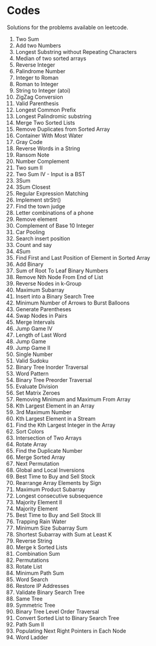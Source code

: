 # Codes

Solutions for the problems available on leetcode.

1. Two Sum
2. Add two Numbers
3. Longest Substring without Repeating Characters
4. Median of two sorted arrays
5. Reverse Integer
6. Palindrome Number
7. Integer to Roman
8. Roman to Integer
9. String to Integer (atoi)
10. ZigZag Conversion
11. Valid Parenthesis
12. Longest Common Prefix
13. Longest Palindromic substring
14. Merge Two Sorted Lists
15. Remove Duplicates from Sorted Array
16. Container With Most Water
17. Gray Code
18. Reverse Words in a String
19. Ransom Note
20. Number Complement
21. Two sum II
22. Two Sum IV - Input is a BST
23. 3Sum
24. 3Sum Closest
25. Regular Expression Matching
26. Implement strStr()
27. Find the town judge
28. Letter combinations of a phone
29. Remove element
30. Complement of Base 10 Integer
31. Car Pooling
32. Search insert position
33. Count and say
34. 4Sum
35. Find First and Last Position of Element in Sorted Array
36. Add Binary
37. Sum of Root To Leaf Binary Numbers
38. Remove Nth Node From End of List
39. Reverse Nodes in k-Group
40. Maximum Subarray
41. Insert into a Binary Search Tree
42. Minimum Number of Arrows to Burst Balloons
43. Generate Parentheses
44. Swap Nodes in Pairs
45. Merge Intervals
46. Jump Game IV
47. Length of Last Word
48. Jump Game
49. Jump Game II
50. Single Number
51. Valid Sudoku
52. Binary Tree Inorder Traversal
53. Word Pattern
54. Binary Tree Preorder Traversal
55. Evaluate Division
56. Set Matrix Zeroes
57. Removing Minimum and Maximum From Array
58. Kth Largest Element in an Array
59. 3rd Maximum Number
60. Kth Largest Element in a Stream
61. Find the Kth Largest Integer in the Array
62. Sort Colors
63. Intersection of Two Arrays
64. Rotate Array
65. Find the Duplicate Number
66. Merge Sorted Array
67. Next Permutation
68. Global and Local Inversions
69. Best Time to Buy and Sell Stock
70. Rearrange Array Elements by Sign
71. Maximum Product Subarray
72. Longest consecutive subsequence
73. Majority Element II
74. Majority Element
75. Best Time to Buy and Sell Stock III
76. Trapping Rain Water
77. Minimum Size Subarray Sum
78. Shortest Subarray with Sum at Least K
79. Reverse String
80. Merge k Sorted Lists
81. Combination Sum
82. Permutations
83. Rotate List
84. Minimum Path Sum
85. Word Search
86. Restore IP Addresses
87. Validate Binary Search Tree
88. Same Tree
89. Symmetric Tree
90. Binary Tree Level Order Traversal
91. Convert Sorted List to Binary Search Tree
92. Path Sum II
93. Populating Next Right Pointers in Each Node
94. Word Ladder